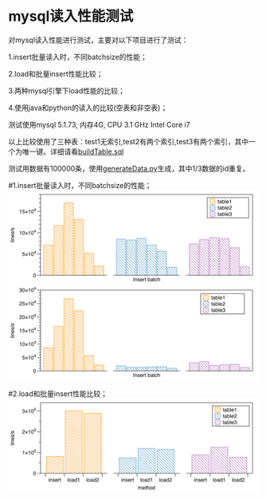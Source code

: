 # mysql读入性能测试
对mysql读入性能进行测试，主要对以下项目进行了测试：

1.insert批量读入时，不同batchsize的性能；

2.load和批量insert性能比较；

3.两种mysql引擎下load性能的比较；

4.使用java和python的读入的比较(空表和非空表)；

测试使用mysql 5.1.73, 内存4G, CPU 3.1 GHz Intel Core i7

以上比较使用了三种表：test1无索引,test2有两个索引,test3有两个索引，其中一个为唯一键。详细请看[buildTable.sql](https://github.com/dorami123/mysqlTest/blob/master/buildTable.sql)

测试用数据有100000条，使用[generateData.py](https://github.com/dorami123/mysqlTest/blob/master/generateData.py)生成，其中1/3数据的id重复。

#1.insert批量读入时，不同batchsize的性能；
![1](https://github.com/dorami123/mysqlTest/blob/master/graph/batchsize_InnoDB.png)
![2](https://github.com/dorami123/mysqlTest/blob/master/graph/batchsize_MyISAM.png)

#2.load和批量insert性能比较；
![3](https://github.com/dorami123/mysqlTest/blob/master/graph/loadVsInsert%20InnoDB.png)

